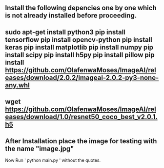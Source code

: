 Install the following depencies one by one which is not already installed before proceeding.
------------------------------
sudo apt-get install python3
pip install tensorflow
pip install opencv-python
pip install keras
pip install matplotlib
pip install numpy
pip install scipy
pip install h5py
pip install pillow
pip install https://github.com/OlafenwaMoses/ImageAI/releases/download/2.0.2/imageai-2.0.2-py3-none-any.whl
------------------------------
wget https://github.com/OlafenwaMoses/ImageAI/releases/download/1.0/resnet50_coco_best_v2.0.1.h5
------------------------------
After Installation place the image for testing with the name "image.jpg"
------------------------------
Now Run ' python main.py ' without the quotes.

